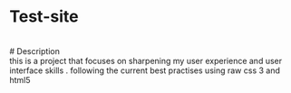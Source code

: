 # Test-site
<br>
# Description
<br>
  this is a project that focuses on sharpening my user experience and user interface skills .
  following the current best practises using raw css 3 and html5
